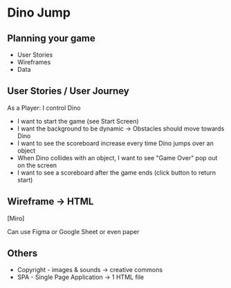 # Dino Jump

## Planning your game

* User Stories
* Wireframes
* Data

## User Stories / User Journey

As a Player: I control Dino

* I want to start the game (see Start Screen)
* I want the background to be dynamic -> Obstacles should move towards Dino 
* I want to see the scoreboard increase every time Dino jumps over an object 
* When Dino collides with an object, I want to see "Game Over" pop out on the screen 
* I want to see a scoreboard after the game ends (click button to return start)

## Wireframe -> HTML

[Miro]

Can use Figma or Google Sheet or even paper

## Others

* Copyright - images & sounds -> creative commons
* SPA - Single Page Application -> 1 HTML file

